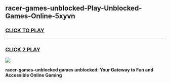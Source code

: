 
## racer-games-unblocked-Play-Unblocked-Games-Online-5xyvn
<h3>
<a href="https://premium76.site?title=racer-games-unblocked&ref=24A">CLICK TO PLAY</a></h3>
<hr>

<h3>
<a href="https://premium76.site?title=racer-games-unblocked&ref=24A">CLICK 2 PLAY</a>
  
</h3>

<a href="https://premium76.site?title=racer-games-unblocked&ref=24A"><img src="https://clearcache.store/games.png"></a>


**racer-games-unblocked games unblocked: Your Gateway to Fun and Accessible Online Gaming**
